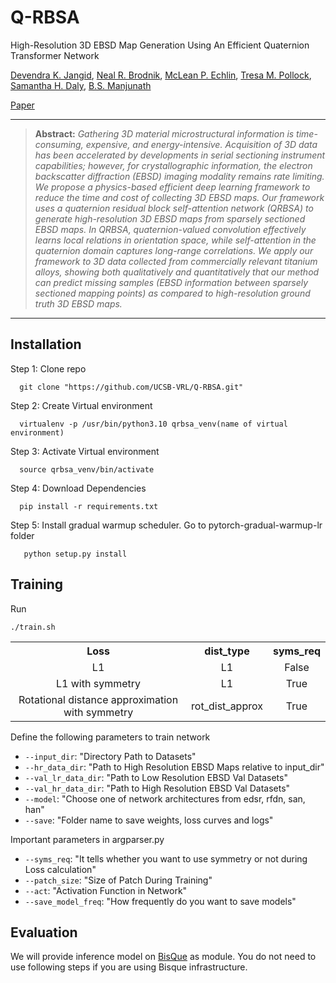 # Q-RBSA
High-Resolution 3D EBSD Map Generation Using An Efficient Quaternion Transformer Network

[Devendra K. Jangid](https://sites.google.com/view/dkj910), [Neal R. Brodnik](https://scholar.google.com/citations?user=3dAoFJkAAAAJ&hl=en), [McLean P. Echlin](https://scholar.google.com/citations?user=fxN2OsUAAAAJ&hl=en), [Tresa M. Pollock](https://materials.ucsb.edu/people/faculty/tresa-pollock), [Samantha H. Daly](https://scholar.google.com/citations?user=3whYx4UAAAAJ&hl=en), [B.S. Manjunath](https://scholar.google.com/citations?user=wRYM4qgAAAAJ&hl=en)

[Paper](https://arxiv.org/abs/2303.10722)

<hr />

> **Abstract:** *Gathering 3D material microstructural information is time-consuming, expensive, and energy-intensive. Acquisition of 3D data has been accelerated by developments in serial sectioning instrument capabilities; however, for crystallographic information, the electron backscatter diffraction (EBSD) imaging modality remains rate limiting. We propose a physics-based efficient deep learning framework to reduce the time and cost of collecting 3D EBSD maps. Our framework uses a quaternion residual block self-attention network (QRBSA) to generate high-resolution 3D EBSD maps from sparsely sectioned EBSD maps. In QRBSA, quaternion-valued convolution effectively learns local relations in orientation space, while self-attention in the quaternion domain captures long-range correlations. We apply our framework to 3D data collected from commercially relevant titanium alloys, showing both qualitatively and quantitatively that our method can predict missing samples (EBSD information between sparsely sectioned mapping points) as compared to high-resolution ground truth 3D EBSD maps.*
<hr />

## Installation
Step 1: Clone repo  

      git clone "https://github.com/UCSB-VRL/Q-RBSA.git"
      
Step 2: Create Virtual environment

      virtualenv -p /usr/bin/python3.10 qrbsa_venv(name of virtual environment)

Step 3: Activate Virtual environment

      source qrbsa_venv/bin/activate
      
Step 4: Download Dependencies

      pip install -r requirements.txt
      
Step 5: Install gradual warmup scheduler. Go to pytorch-gradual-warmup-lr folder

       python setup.py install
       

## Training 
Run
```
./train.sh
```
<table>
      <tr>
          <th align="center">Loss</th>
          <th align="center">dist_type</th>
           <th align="center">syms_req</th>  
      </tr>
       <tr>
          <td align="center">L1</td>
          <td align="center">L1</td>
          <td align="center">False</td>  
      </tr>
       <tr>
          <td align="center">L1 with symmetry</td>
          <td align="center">L1</td>
          <td align="center">True</td>  
      </tr>
        <tr>
          <td align="center">Rotational distance approximation with symmetry</td>
          <td align="center">rot_dist_approx</td>
          <td align="center">True</td>  
      </tr>
<table>


Define the following parameters to train network
   
* ```--input_dir```: "Directory Path to Datasets"
* ```--hr_data_dir```: "Path to High Resolution EBSD Maps relative to input_dir"
* ```--val_lr_data_dir```: "Path to Low Resolution EBSD Val Datasets"
* ```--val_hr_data_dir```: "Path to High Resolution EBSD Val Datasets"
* ```--model```: "Choose one of network architectures from edsr, rfdn, san, han"
* ```--save```: "Folder name to save weights, loss curves and logs"
   
Important parameters in argparser.py 
   
* ```--syms_req```: "It tells whether you want to use symmetry or not during Loss calculation"
* ```--patch_size```: "Size of Patch During Training"
* ```--act```: "Activation Function in Network"
* ```--save_model_freq```: "How frequently do you want to save models"

## Evaluation
      
We will provide inference model on [BisQue](https://bisque2.ece.ucsb.edu/client_service/) as module. You do not need to use following steps if you are using Bisque infrastructure. 


 


